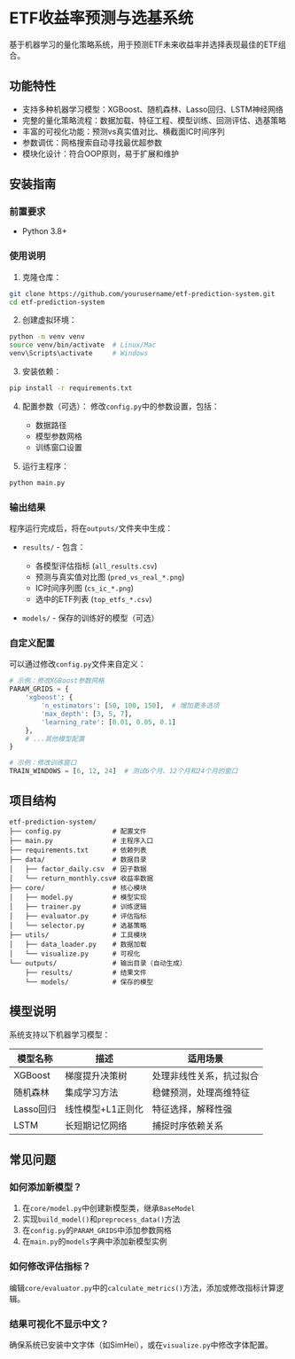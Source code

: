 # ETF收益率预测与选基系统

基于机器学习的量化策略系统，用于预测ETF未来收益率并选择表现最佳的ETF组合。

## 功能特性

- 支持多种机器学习模型：XGBoost、随机森林、Lasso回归、LSTM神经网络
- 完整的量化策略流程：数据加载、特征工程、模型训练、回测评估、选基策略
- 丰富的可视化功能：预测vs真实值对比、横截面IC时间序列
- 参数调优：网格搜索自动寻找最优超参数
- 模块化设计：符合OOP原则，易于扩展和维护

## 安装指南

### 前置要求

- Python 3.8+

### 使用说明

1. 克隆仓库：
```bash
git clone https://github.com/yourusername/etf-prediction-system.git
cd etf-prediction-system
```

2. 创建虚拟环境：
```bash
python -m venv venv
source venv/bin/activate  # Linux/Mac
venv\Scripts\activate     # Windows
```

3. 安装依赖：
```bash
pip install -r requirements.txt
```

4. 配置参数（可选）：
   修改`config.py`中的参数设置，包括：
   - 数据路径
   - 模型参数网格
   - 训练窗口设置

5. 运行主程序：
```bash
python main.py
```

### 输出结果

程序运行完成后，将在`outputs/`文件夹中生成：

- `results/` - 包含：
  - 各模型评估指标 (`all_results.csv`)
  - 预测与真实值对比图 (`pred_vs_real_*.png`)
  - IC时间序列图 (`cs_ic_*.png`)
  - 选中的ETF列表 (`top_etfs_*.csv`)
  
- `models/` - 保存的训练好的模型（可选）

### 自定义配置

可以通过修改`config.py`文件来自定义：

```python
# 示例：修改XGBoost参数网格
PARAM_GRIDS = {
    'xgboost': {
        'n_estimators': [50, 100, 150],  # 增加更多选项
        'max_depth': [3, 5, 7],
        'learning_rate': [0.01, 0.05, 0.1]
    },
    # ...其他模型配置
}

# 示例：修改训练窗口
TRAIN_WINDOWS = [6, 12, 24]  # 测试6个月、12个月和24个月的窗口
```

## 项目结构

```
etf-prediction-system/
├── config.py             # 配置文件
├── main.py               # 主程序入口
├── requirements.txt      # 依赖列表
├── data/                 # 数据目录
│   ├── factor_daily.csv  # 因子数据
│   └── return_monthly.csv# 收益率数据
├── core/                 # 核心模块
│   ├── model.py          # 模型实现
│   ├── trainer.py        # 训练逻辑
│   ├── evaluator.py      # 评估指标
│   └── selector.py       # 选基策略
├── utils/                # 工具模块
│   ├── data_loader.py    # 数据加载
│   └── visualize.py      # 可视化
└── outputs/              # 输出目录（自动生成）
    ├── results/          # 结果文件
    └── models/           # 保存的模型
```

## 模型说明

系统支持以下机器学习模型：

| 模型名称 | 描述 | 适用场景 |
|----------|------|----------|
| XGBoost | 梯度提升决策树 | 处理非线性关系，抗过拟合 |
| 随机森林 | 集成学习方法 | 稳健预测，处理高维特征 |
| Lasso回归 | 线性模型+L1正则化 | 特征选择，解释性强 |
| LSTM | 长短期记忆网络 | 捕捉时序依赖关系 |

## 常见问题

### 如何添加新模型？

1. 在`core/model.py`中创建新模型类，继承`BaseModel`
2. 实现`build_model()`和`preprocess_data()`方法
3. 在`config.py`的`PARAM_GRIDS`中添加参数网格
4. 在`main.py`的`models`字典中添加新模型实例

### 如何修改评估指标？

编辑`core/evaluator.py`中的`calculate_metrics()`方法，添加或修改指标计算逻辑。

### 结果可视化不显示中文？

确保系统已安装中文字体（如SimHei），或在`visualize.py`中修改字体配置。
